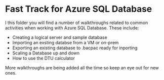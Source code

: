 # Fast Track for Azure SQL Database

I this folder you will find a number of walkthroughs related to common activities when working with Azure SQL Database.  These include:

* Creating a logical server and sample database
* Importing an exsting databse from a VM or on-prem
* Exporting an existing database to .bacpac ready for inporting
* Scaling a Database up and down
* How to use the DTU calculator

More walkthroughs are being added all the time so keep an eye out for new ones.

